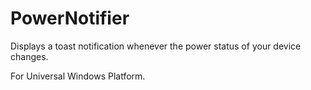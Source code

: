 # PowerNotifier

Displays a toast notification whenever the power status of your device changes.

For Universal Windows Platform.
